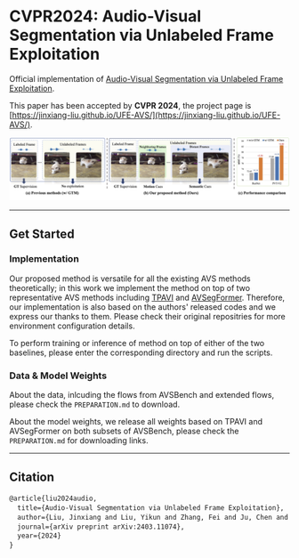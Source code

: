 # CVPR2024: Audio-Visual Segmentation via Unlabeled Frame Exploitation

Official implementation of  [Audio-Visual Segmentation via Unlabeled Frame Exploitation](https://arxiv.org/abs/2403.11074).

This paper has been accepted by **CVPR 2024**, the project page is [https://jinxiang-liu.github.io/UFE-AVS/](https://jinxiang-liu.github.io/UFE-AVS/).

![](assets/teaser.png)

***********

## Get Started

### Implementation
Our proposed method is versatile for all the existing AVS methods theoretically; in this work we implement the method on top of two representative AVS methods including [TPAVI](https://github.com/OpenNLPLab/AVSBench) and [AVSegFormer](https://github.com/vvvb-github/AVSegFormer). 
Therefore, our implementation is also based on the authors' released codes and we express our thanks to them.
Please check their original repositries for more environment configuration details.

To perform training or inference of method on top of either of the two baselines, please enter the corresponding directory and run the scripts.



### Data & Model Weights
About the data, inlcuding the flows from AVSBench and extended flows, please check the `PREPARATION.md` to download.

About the model weights, we release all weights based on TPAVI and AVSegFormer on both subsets of AVSBench, please check the `PREPARATION.md` for downloading links.



***********
## Citation
```txt
@article{liu2024audio,
  title={Audio-Visual Segmentation via Unlabeled Frame Exploitation},
  author={Liu, Jinxiang and Liu, Yikun and Zhang, Fei and Ju, Chen and Zhang, Ya and Wang, Yanfeng},
  journal={arXiv preprint arXiv:2403.11074},
  year={2024}
}
```
